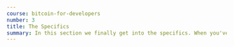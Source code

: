 ```yaml
---
course: bitcoin-for-developers
number: 3
title: The Specifics
summary: In this section we finally get into the specifics. When you've finished with this section you will hopfully understand what a node does, what a bitcoin really is and how they are stored in wallets. This will get us nice and prepped for Part II of this course.
---
```

